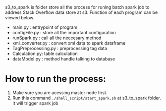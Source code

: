 s3_to_spark is folder store all the process for runing batch spark job to address Stack Overflow data store at s3. Function of each program can be viewed below.
- main.py : entrypoint of program
- configFile.py : store all the important configuration 
- runSpark.py   : call all the neccesary method
- xml_converter.py : convert xml data to spark dataframe
- TagPreprocessing.py : preprocessing tag data
- Calculation.py: table calculation
- dataModel.py  : method handle talking to database

# How to run the process:

1. Make sure you are acessing master node first.
2. Run this command `./shell_script/start_spark.sh` at s3_to_spark folder. It will trigger spark job

